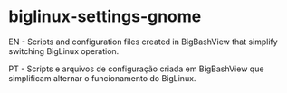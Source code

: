 # biglinux-settings-gnome
 
EN - Scripts and configuration files created in BigBashView that simplify switching BigLinux operation.

PT - Scripts e arquivos de configuração criada em BigBashView que simplificam alternar o funcionamento do BigLinux.


